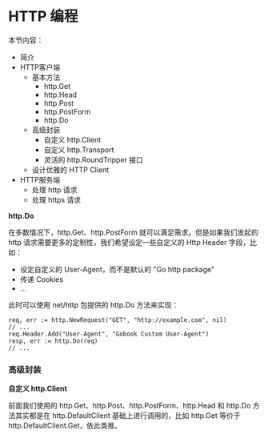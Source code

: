 # HTTP 编程

本节内容：

* 简介
* HTTP客户端
	- 基本方法
		- http.Get
		- http.Head
		- http.Post
		- http.PostForm
		- http.Do
	- 高级封装
		- 自定义 http.Client
		- 自定义 http.Transport
		- 灵活的 http.RoundTripper 接口
	- 设计优雅的 HTTP Client
* HTTP服务端
    - 处理 http 请求
    - 处理 https 请求


**http.Do**  

在多数情况下，http.Get、http.PostForm 就可以满足需求。但是如果我们发起的 http 请求需要更多的定制性，我们希望设定一些自定义的 Http Header 字段，比如：

* 设定自定义的 User-Agent，而不是默认的 "Go http package"
* 传递 Cookies
* …

此时可以使用 net/http 包提供的 http.Do 方法来实现：

    req, err := http.NewRequest("GET", "http://example.com", nil)
    // ...
    req.Header.Add("User-Agent", "Gobook Custom User-Agent")
    resp, err := http.Do(req)
    // ...

### 高级封装

**自定义 http.Client**

前面我们使用的 http.Get、http.Post、http.PostForm、http.Head 和 http.Do 方法其实都是在 http.DefaultClient 基础上进行调用的，比如 http.Get 等价于 http.DefaultClient.Get，依此类推。
